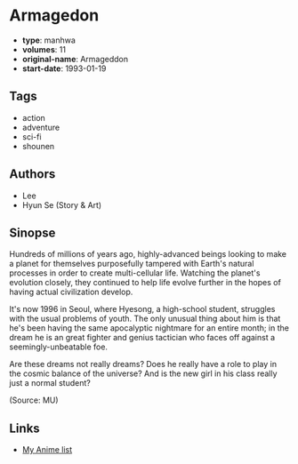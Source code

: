 # Armagedon

-   **type**: manhwa
-   **volumes**: 11
-   **original-name**: Armageddon
-   **start-date**: 1993-01-19

## Tags

-   action
-   adventure
-   sci-fi
-   shounen

## Authors

-   Lee
-   Hyun Se (Story & Art)

## Sinopse

Hundreds of millions of years ago, highly-advanced beings looking to make a planet for themselves purposefully tampered with Earth's natural processes in order to create multi-cellular life. Watching the planet's evolution closely, they continued to help life evolve further in the hopes of having actual civilization develop.

It's now 1996 in Seoul, where Hyesong, a high-school student, struggles with the usual problems of youth. The only unusual thing about him is that he's been having the same apocalyptic nightmare for an entire month; in the dream he is an great fighter and genius tactician who faces off against a seemingly-unbeatable foe.

Are these dreams not really dreams? Does he really have a role to play in the cosmic balance of the universe? And is the new girl in his class really just a normal student?

(Source: MU)

## Links

-   [My Anime list](https://myanimelist.net/manga/12650/Armagedon)
